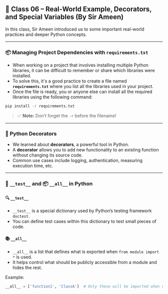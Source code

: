 ## 🧠 Class 06 – Real-World Example, Decorators, and Special Variables (By Sir Ameen)

In this class, Sir Ameen introduced us to some important real-world practices and deeper Python concepts.

---

### 📦 Managing Project Dependencies with `requirements.txt`

- When working on a project that involves installing multiple Python libraries, it can be difficult to remember or share which libraries were installed.
- To solve this, it's a good practice to create a file named **`requirements.txt`** where you list all the libraries used in your project.
- Once the file is ready, you or anyone else can install all the required libraries using the following command:

```bash
pip install -r requirements.txt
```

> ✅ **Note:** Don’t forget the `-r` before the filename!

---

### 🧩 Python Decorators

- We learned about **decorators**, a powerful tool in Python.
- A **decorator** allows you to add new functionality to an existing function without changing its source code.
- Common use cases include logging, authentication, measuring execution time, etc.

---

### 🧪 `__test__` and 📦 `__all__` in Python

#### 🔍 `__test__`
- `__test__` is a special dictionary used by Python’s testing framework `doctest`.
- You can define test cases within this dictionary to test small pieces of code.

#### 📚 `__all__`
- `__all__` is a list that defines what is exported when `from module import *` is used.
- It helps control what should be publicly accessible from a module and hides the rest.

Example:
```python
__all__ = ['function1', 'ClassA']  # Only these will be imported when using *
```
